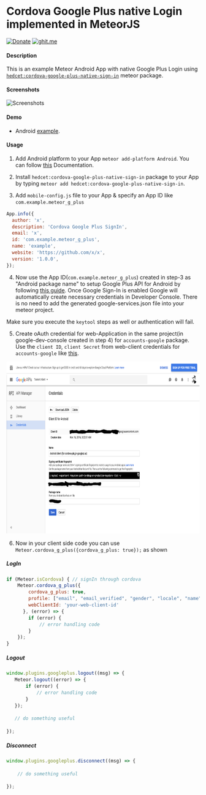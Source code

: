 # Cordova Google Plus native Login implemented in MeteorJS

[![Donate](https://img.shields.io/gratipay/sujith3g.svg)](https://gratipay.com/cordova-google-plus-native-sign-in/) [![ghit.me](https://ghit.me/badge.svg?repo=sujith3g/meteor-g-plus)](https://ghit.me/repo/sujith3g/meteor-g-plus)

#### Description

This is an example Meteor Android App with native Google Plus Login using [`hedcet:cordova-google-plus-native-sign-in`](https://atmospherejs.com/hedcet/cordova-google-plus-native-sign-in) meteor package.

#### Screenshots

<img alt="Screenshots" title="Meteor-Cordova Google Plus SignIn" src="https://github.com/sujith3g/meteor-g-plus/blob/master/public/screnshots/gplus-login.png" width="256" height="448">

#### Demo

* Android [example](https://github.com/sujith3g/meteor-g-plus/tree/master/.APK).

#### Usage

1. Add Android platform to your App `meteor add-platform Android`. You can follow [this](https://github.com/meteor/meteor/wiki/Meteor-Cordova-integration) Documentation.

2. Install `hedcet:cordova-google-plus-native-sign-in` package to your App by typing `meteor add hedcet:cordova-google-plus-native-sign-in`.

3. Add `mobile-config.js` file to your App & specify an App ID like `com.example.meteor_g_plus`
 
  ```javascript
  App.info({
    author: 'x',
    description: 'Cordova Google Plus SignIn',
    email: 'x',
    id: 'com.example.meteor_g_plus',
    name: 'example',
    website: 'https://github.com/x/x',
    version: '1.0.0',
});
  ``` 
4. Now use the App ID(`com.example.meteor_g_plus`) created in step-3 as "Android package name" to setup Google Plus API for Android by following [this guide](https://developers.google.com/mobile/add?platform=Android). Once Google Sign-In is enabled Google will automatically create necessary credentials in Developer Console. There is no need to add the generated google-services.json file into your meteor project.

 Make sure you execute the `keytool` steps as well or authentication will fail.

5. Create oAuth credential for web-Application in the same project(in google-dev-console created in step 4) for `accounts-google` package. Use the `client ID`, `client Secret` from web-client credentials for `accounts-google` like [this](https://github.com/sujith3g/meteor-g-plus/blob/master/server/config.accounts.js#L14).

<img alt="Screenshots" title="google-dev-console" src="https://github.com/sujith3g/meteor-g-plus/blob/master/public/screnshots/oauth_client.png" width="756" height="448">

6. Now in your client side code you can use `Meteor.cordova_g_plus({cordova_g_plus: true});` as shown

##### LogIn

```javascript
if (Meteor.isCordova) { // signIn through cordova
    Meteor.cordova_g_plus({
        cordova_g_plus: true,
        profile: ["email", "email_verified", "gender", "locale", "name", "picture"],
        webClientId: 'your-web-client-id'
      }, (error) => {
        if (error) {
            // error handling code
        }
    });
}
```

##### Logout
 
 ```javascript
 window.plugins.googleplus.logout((msg) => {
    Meteor.logout((error) => {
        if (error) {
            // error handling code
        }
    });

    // do something useful

});
 ```

##### Disconnect

```javascript
window.plugins.googleplus.disconnect((msg) => {

    // do something useful

});
```
